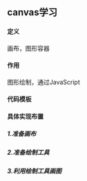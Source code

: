 ## canvas学习

#### 定义

画布，图形容器

#### 作用

图形绘制，通过JavaScript

#### 代码模板

<canvas id="tutorial" width="300" height="300"></canvas>
<script type="text/javascript">
function draw(){
    var canvas = document.getElementById('tutorial');
    if(!canvas.getContext) return;
      var ctx = canvas.getContext("2d");
      //开始代码
}
draw();
</script>

#### 具体实现布置

##### 1.准备画布

##### 2.准备绘制工具

##### 3.利用绘制工具画图